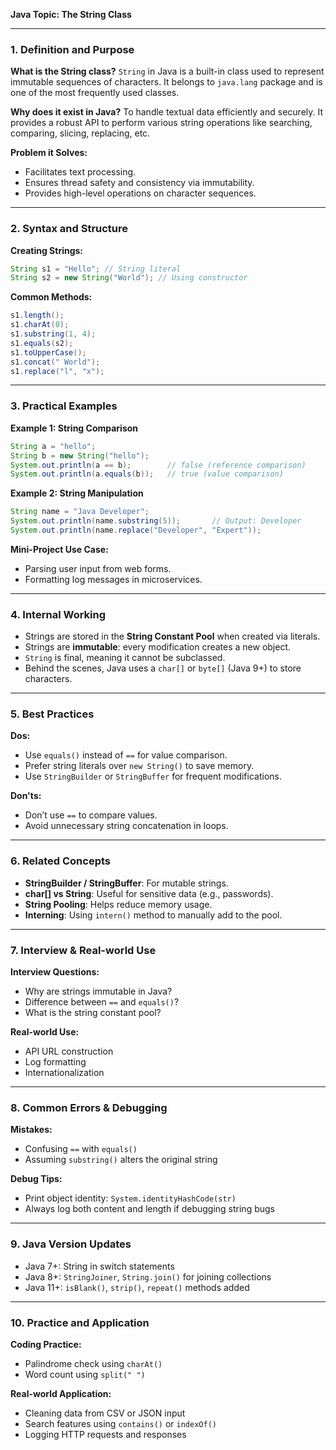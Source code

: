 **Java Topic: The String Class**

---

### 1. Definition and Purpose

**What is the String class?** `String` in Java is a built-in class used to represent immutable sequences of characters. It belongs to `java.lang` package and is one of the most frequently used classes.

**Why does it exist in Java?** To handle textual data efficiently and securely. It provides a robust API to perform various string operations like searching, comparing, slicing, replacing, etc.

**Problem it Solves:**

- Facilitates text processing.
- Ensures thread safety and consistency via immutability.
- Provides high-level operations on character sequences.

---

### 2. Syntax and Structure

**Creating Strings:**

```java
String s1 = "Hello"; // String literal
String s2 = new String("World"); // Using constructor
```

**Common Methods:**

```java
s1.length();
s1.charAt(0);
s1.substring(1, 4);
s1.equals(s2);
s1.toUpperCase();
s1.concat(" World");
s1.replace("l", "x");
```

---

### 3. Practical Examples

**Example 1: String Comparison**

```java
String a = "hello";
String b = new String("hello");
System.out.println(a == b);        // false (reference comparison)
System.out.println(a.equals(b));   // true (value comparison)
```

**Example 2: String Manipulation**

```java
String name = "Java Developer";
System.out.println(name.substring(5));       // Output: Developer
System.out.println(name.replace("Developer", "Expert"));
```

**Mini-Project Use Case:**

- Parsing user input from web forms.
- Formatting log messages in microservices.

---

### 4. Internal Working

- Strings are stored in the **String Constant Pool** when created via literals.
- Strings are **immutable**: every modification creates a new object.
- `String` is final, meaning it cannot be subclassed.
- Behind the scenes, Java uses a `char[]` or `byte[]` (Java 9+) to store characters.

---

### 5. Best Practices

**Dos:**

- Use `equals()` instead of `==` for value comparison.
- Prefer string literals over `new String()` to save memory.
- Use `StringBuilder` or `StringBuffer` for frequent modifications.

**Don'ts:**

- Don’t use `==` to compare values.
- Avoid unnecessary string concatenation in loops.

---

### 6. Related Concepts

- **StringBuilder / StringBuffer**: For mutable strings.
- **char[] vs String**: Useful for sensitive data (e.g., passwords).
- **String Pooling**: Helps reduce memory usage.
- **Interning**: Using `intern()` method to manually add to the pool.

---

### 7. Interview & Real-world Use

**Interview Questions:**

- Why are strings immutable in Java?
- Difference between `==` and `equals()`?
- What is the string constant pool?

**Real-world Use:**

- API URL construction
- Log formatting
- Internationalization

---

### 8. Common Errors & Debugging

**Mistakes:**

- Confusing `==` with `equals()`
- Assuming `substring()` alters the original string

**Debug Tips:**

- Print object identity: `System.identityHashCode(str)`
- Always log both content and length if debugging string bugs

---

### 9. Java Version Updates

- Java 7+: String in switch statements
- Java 8+: `StringJoiner`, `String.join()` for joining collections
- Java 11+: `isBlank()`, `strip()`, `repeat()` methods added

---

### 10. Practice and Application

**Coding Practice:**

- Palindrome check using `charAt()`
- Word count using `split(" ")`

**Real-world Application:**

- Cleaning data from CSV or JSON input
- Search features using `contains()` or `indexOf()`
- Logging HTTP requests and responses

